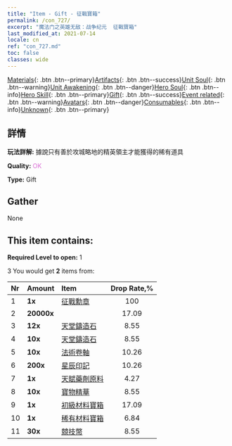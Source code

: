 ```yaml
---
title: "Item - Gift - 征戰寶箱"
permalink: /con_727/
excerpt: "魔法门之英雄无敌：战争纪元  征戰寶箱"
last_modified_at: 2021-07-14
locale: cn
ref: "con_727.md"
toc: false
classes: wide
---
```

 [Materials](/ItemsCN/){: .btn .btn--primary}[Artifacts](/ItemsCN/Artifacts/){: .btn .btn--success}[Unit Soul](/ItemsCN/UnitSoul/){: .btn .btn--warning}[Unit Awakening](/ItemsCN/UnitAwakening/){: .btn .btn--danger}[Hero Soul](/ItemsCN/HeroSoul/){: .btn .btn--info}[Hero Skill](/ItemsCN/HeroSkill/){: .btn .btn--primary}[Gift](/ItemsCN/Gift/){: .btn .btn--success}[Event related](/ItemsCN/Events/){: .btn .btn--warning}[Avatars](/ItemsCN/Avatars/){: .btn .btn--danger}[Consumables](/ItemsCN/Consumables/){: .btn .btn--info}[Unknown](/ItemsCN/Unknown/){: .btn .btn--primary}

## 詳情
 **玩法詳解:** 據說只有善於攻城略地的精英領主才能獲得的稀有道具

 **Quality:** <span style="color: #DA70D6">OK</span>

 **Type:** Gift

## Gather

  None

## This item contains:

 **Required Level to open:** 1

 3 You would get **2** items  from:

  | Nr | Amount |     Item    | Drop Rate,% |
  |:---|:-------|:------------|:---------:|
  | 1 |  **1x** | [征戰勳章](/cn/Items/con_875/) | 100 | 
  | 2 |  **20000x** | <i class="fas fa-coins"/> | 17.09 | 
  | 3 |  **12x** | [天堂鑄造石](/cn/Items/art_188/) | 8.55 | 
  | 4 |  **10x** | [天堂鑄造石](/cn/Items/art_188/) | 8.55 | 
  | 5 |  **10x** | [法術卷軸](/cn/Items/con_694/) | 10.26 | 
  | 6 |  **200x** | [星辰印記](/cn/Items/con_876/) | 10.26 | 
  | 7 |  **1x** | [天賦藥劑原料](/cn/Items/con_1120/) | 4.27 | 
  | 8 |  **10x** | [寶物精華](/cn/Items/con_905/) | 8.55 | 
  | 9 |  **1x** | [初級材料寶箱](/cn/Items/con_756/) | 17.09 | 
  | 10 |  **1x** | [稀有材料寶箱](/cn/Items/con_757/) | 6.84 | 
  | 11 |  **30x** | [競技幣](/cn/Items/con_903/) | 8.55 | 
